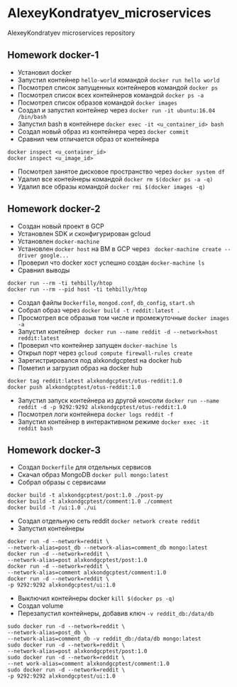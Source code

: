 # AlexeyKondratyev_microservices
AlexeyKondratyev microservices repository

## Homework docker-1

- Установил docker
- Запустил контейнер `hello-world` командой `docker run hello world`
- Посмотрел список запущенных контейнеров командой `docker ps`
- Посмотрел список всех контейнеров командой `docker ps -a`
- Посмотрел список образов командой `docker images`
- Создал и запустил контейнер через `docker run -it ubuntu:16.04 /bin/bash`
- Запустил bash в контейнере `docker exec -it <u_container_id> bash`
- Создал новый образ из контейнера через `docker commit`
- Сравнил чем отличается образ от контейнера
```
docker inspect <u_container_id>
docker inspect <u_image_id>
```
- Посмотрел занятое дисковое пространство через `docker system df`
- Удалил все контейнеры командой `docker rm $(docker ps -a -q)`
- Удалил все образы командой `docker rmi $(docker images -q)`

## Homework docker-2

- Создан новый проект в GCP
- Установлен SDK и сконфигурирован gcloud
- Установлен `docker-machine`
- Установлен `docker host` на ВМ в GCP через ` docker-machine create --driver google...`
- Проверил что docker хост успешно создан `docker-machine ls`
- Сравнил выводы
```
docker run --rm -ti tehbilly/htop
docker run --rm --pid host -ti tehbilly/htop
```
- Создал файлы `Dockerfile`, `mongod.conf`, `db_config`, `start.sh`
- Собрал образ через `docker build -t reddit:latest .`
- Просмотрел все образыв том числе и промежуточные `docker images -a`
- Запустил контейнер ` docker run --name reddit -d --network=host reddit:latest`
- Проверил что контейнер запущен `docker-machine ls`
- Открыл порт через `gcloud compute firewall-rules create`
- Зарегистрировался под alxkondgcptest на docker hub
- Пометил и загрузил образ на docker hub 
``` 
docker tag reddit:latest alxkondgcptest/otus-reddit:1.0
docker push alxkondgcptest/otus-reddit:1.0
```
- Запустил запуск контейнера из другой консоли `docker run --name reddit -d -p 9292:9292 alxkondgcptest/otus-reddit:1.0`
- Посмотрел логи контейнера `docker logs reddit -f`
- Запустил контейнер в интерактивном режиме `docker exec -it reddit bash` 

## Homework docker-3

- Создал `Dockerfile` для отдельных сервисов
- Скачал образ MongoDB `docker pull mongo:latest`
- Собрал образы с сервисами
```
docker build -t alxkondgcptest/post:1.0 ./post-py
docker build -t alxkondgcptest/comment:1.0 ./comment
docker build -t /ui:1.0 ./ui
```
- Создал отдельную сеть reddit `docker network create reddit`
- Запустил контейнеры
```
docker run -d --network=reddit \
--network-alias=post_db --network-alias=comment_db mongo:latest
docker run -d --network=reddit \
--network-alias=post alxkondgcptest/post:1.0
docker run -d --network=reddit \
--network-alias=comment alxkondgcptest/comment:1.0
docker run -d --network=reddit \
-p 9292:9292 alxkondgcptest/ui:1.0
```
- Выключил контейнеры docker `kill $(docker ps -q)`
- Создал volume 
- Перезапустил контейнеры, добавив ключ `-v reddit_db:/data/db` 
```
sudo docker run -d --network=reddit \
--network-alias=post_db \
--network-alias=comment_db -v reddit_db:/data/db mongo:latest
sudo docker run -d --network=reddit \
--network-alias=post alxkondgcptest/post:1.0
sudo docker run -d --network=reddit \
--net work-alias=comment alxkondgcptest/comment:1.0
sudo docker run -d --network=reddit \
-p 9292:9292 alxkondgcptest/ui:1.0
```
